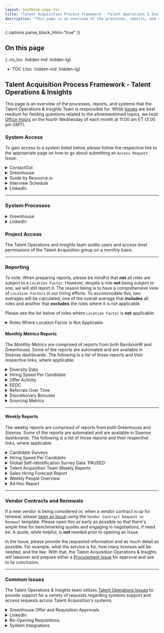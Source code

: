 ```yaml
---
layout: handbook-page-toc
title: "Talent Acquisition Process Framework - Talent Operations & Insights"
description: "This page is an overview of the processes, reports, and systems that the Talent Operations & Insights Team is responsible for."
---
```


{::options parse_block_html="true" /}

## On this page
{:.no_toc .hidden-md .hidden-lg}

- TOC
{:toc .hidden-md .hidden-lg}

## Talent Acquisition Process Framework - Talent Operations & Insights

This page is an overview of the processes, reports, and systems that the Talent Operations & Insights Team is responsible for. While [Issues](https://gitlab.com/gl-talent-acquisition/operations/-/issues/new) are best medium for fielding questions related to the aforementioned topics, we hold [Office Hours](https://docs.google.com/document/d/1JdyLg8OvYpGGLoNGpP6HhXvuoxInccZrpNJmX3pp91Y/edit) on the fourth Wednesday of each month at 11:00 am ET (3:00 pm GMT).

### System Access

To gain access to a system listed below, please follow the respective link to the appropriate page on how to go about submitting an `Access Request` Issue:

<details>
  <summary markdown='span'>
  ContactOut
  </summary>

Sourcing Team only - please contact the Sourcing Manager.

</details>

<details>
  <summary markdown='span'>
  Greenhouse
  </summary>

[See how to join Greenhouse in the handbook](/handbook/hiring/greenhouse/#how-to-join-greenhouse).

</details>

<details>
  <summary markdown='span'>
  Guide by Resource.io
  </summary>

Please [contact the Talent Operations & Insights Team](https://gitlab.com/gl-talent-acquisition/operations/-/issues/new).

</details>

<details>
  <summary markdown='span'>
  Interview Schedule
  </summary>

Please [contact the Talent Operations & Insights Team](https://gitlab.com/gl-talent-acquisition/operations/-/issues/new).

</details>

<details>
  <summary markdown='span'>
  LinkedIn
  </summary>

[See the LinkedIn Recruiter Seat Request process in the handbook](/handbook/hiring/sourcing/#upgrading-your-linkedin-account).

</details>

----

### System Processes

<details>
  <summary markdown='span'>
  Greenhouse
  </summary>

* **Candidate Profile Merge Requests**
   * Consider the following when merging candidate/prospect profiles:
      * Ensure that the Source, Coordinator, and Recruiter listed in the Details tab remains the same.
      * If a candidate is marked as *Hired*, ensure the profile that they were *Hired* on is the *Primary Profile*.
      * When merging an internal candidate's profile, ensure that the Primary Profile is the original profile (i.e. the one they first applied with as an external applicant). The merge request must be processed before the candidate reaches the `Offer Stage`.
* **Offer Approvals**
    * The Offer Approvals process can be accessed in the [Greenhouse Handbook page](/handbook/hiring/greenhouse/#updating-requisition-and-offer-approval-flows)
* **Requisition Approvals**
    * To re-open a closed requisition and increase the opening count:
       1. Navigate to the *Approvals* tab, select `Edit Job & Openings`
       1. Navigate down to the *Openings* section and select `Add New`.
       1. Once a new opening populates, manually add the Opening ID number. The `Hiring Manager` section should mirror the other openings.
       1. Verify with the recruiter if the opening is a Backfill or New Hire. Select `Reopen as Draft`.
       1. Restart the approval process by selecting `Request Approval`. Mark a Total Rewards approver as approved. Send a note to Finance to review the additional opening request. Be sure to cc the recruiter in that note.
* **Referral Submissions**
    * [See how to process Referral Submissions in the handbook.](/handbook/hiring/referral-operations/#transferring-referral-submissions-to-greenhouse)
* **Troubleshooting Platform Errors and Issues**
    * If and when you encounter an error/issue with Greenhouse that you're unable to solve for, you can take one of two actions.
        1. Chat with their *Support Team* via their **Get Help** tool in the bottom-left corner of a page or...
        1. Submit a ticket to their *Support Team* via the same **Get Help** tool.
            * Alternatively, you can email `support@greenhouse.io`.
        * You'll have the option to choose one of the two aforementioned options.

</details>

<details>
  <summary markdown='span'>
  LinkedIn
  </summary>

* **Seat Management**
   * To provision a LinkedIn seat requested via an Issue, please do the following:
       1. Log into LinkedIn, then click the `Recruiter` icon in the upper-right corner.
       1. Hover over your profile picture, then select `Manage user` from the menu.
       1. Click `Assign seat`, select the `Seat type`, enter the Team Member's email, then click `Add`.
  * To park (i.e. deactivate) a seat, please do the following:
       1. Log into LinkedIn, then click the `Recruiter` icon in the upper-right corner.
       1. Hover over your profile picture, then select `Manage user` from the menu.
       1. Search for the Team Member in the `Search for seat holders by name` search bar.
       1. Click `Edit`, then `Park seat` to deactivate the seat.
           * If the Team Member is a member of the *Talent Acquisition-* or *Sourcing Team*, please use the `Reassign seat` option and assign their seat to their Manager.
* **Managing LinkedIn Recruiter tags**
    * For admins only: Navigate to `Product Settings` after hovering over your user icon. Under `Recruiter Settings`, select `Tags`.
* **Troubleshooting Platform Errors and Issues**
    * If and when you encounter an error/issue with LinkedIn that you're unable to solve for, you can take one of two actions.
        1. Email GitLab's *Customer Success Manager* or...
        1. Submit a ticket by visiting the following link: https://www.linkedin.com/help/recruiter/ask.
* **Changing a Hiring Manager Seat to a Recruiter Seat**
    * Submit a ticket by visiting the following link: https://www.linkedin.com/help/recruiter/ask.

</details>

### Project Access

The Talent Operations and Insights team audits users and access level permissions of the Talent Acquisition group on a monthly basis.

----
### Reporting

To note: When preparing reports, please be mindful that **not** all roles are subject to a `Location Factor`. However, despite a role **not** being subject to one, we will still report it. The reason being is to have a comprehensive view of `Location Factors` in our hiring efforts. To accommodate this, two averages will be calculated; one of the overall average that **includes** all roles and another that **excludes** the roles where it is not applicable.

Please see the list below of roles where `Location Factor` is **not** applicable:

<details>
  <summary markdown='span'>
  Roles Where Location Factor is Not Applicable
  </summary>

  * Account Executive - Mid Market
  * All SDR roles (IC and Management)
  * Area Sales Manager
  * Channel Sales Manager
  * Channel Services Manager
  * Inside Sales Rep
  * Junior Account Executive - Mid Market
  * Junior Channel Sales Manager
  * Junior Strategic Account Leader
  * Manager, Public Sector Inside Sales
  * Public Sector Area Sales Manager
  * Public Sector Channel Manager
  * Public Sector Strategic Account Leader
  * Regional Sales Directors
  * Senior Channel Sales Manager
  * Senior Channel Sales Manager
  * Senior Inside Sales Rep
  * Senior Strategic Account Leader
  * SMB Customer Advocate
  * Strategic Account Leader

</details>

#### Monthly Metrics Reports

The *Monthly Metrics* are comprised of reports from both BambooHR and Greenhouse. Some of the reports are automated and are available in Sisense dashboards. The following is a list of those reports and their respective links, where applicable.

<details>
  <summary markdown='span'>
  Diversity Data
  </summary>

* **System**: BambooHR
* **Instructions**: Pull and export the report into a *private* Google Sheet. **Add** a column for `Region` next to `Country` and assign the appropriate region (e.g. APAC, EMEA, LATAM, or NORAM) formulaically. **Create** a pivot table to record the following information: Age, Country, Ethnicity, Gender, and Region. This data is used to update the [Identity Data](https://about.gitlab.com/company/culture/inclusion/identity-data/) page.

</details>

<details>
  <summary markdown='span'>
  Hiring Speed Per Candidate
  </summary>

* **System**: Greenhouse
* **Filters**:
    * Job Status = All
    * Departments = All Departments
    * Check *"Include Migrated Candidates"*
* **Instructions**: Pull and export the report into the *Monthly Metrics* sheet. Filter the report to the desired month and **add** a column for `Time to Accept`. Using the `DATEDIF` function, calculate the *Applied On Date* to the *Accepted Date* measuring days.

</details>

<details>
  <summary markdown='span'>
  Offer Activity
  </summary>

* **System**: Greenhouse
* **Filters**:
    * Job Status = All
    * Departments = All Departments
    * Activity Date = Custom Range (Enter Desired Month)
    * Check *"Include Migrated Candidates"*
* **Instructions**: Pull and export the report into the *Monthly Metrics* sheet. Sort the report by `Offers Rejected`. For every recorded rejected offer, verify the reasoning by searching the `Requisition ID` in Greenhouse. Go to the `Candidates` tab, select all candidate statuses, then set Stage = Offer in the Jobs dropdown. Click into the profile to verify the reasoning for the rejected offer. If **no** reasoning is provided, or if clarification is needed, @-mention the responsible Recruiter.

</details>

<details>
  <summary markdown='span'>
  EEOC
  </summary>

* **System**: Greenhouse
* **Filters**:
    * Job Status = All
    * Departments = All Departments
    * Group of Candidates = Candidates Who Applied During a Specific Date Range
    * Application Date = Custom Range (Enter Desired Month)
    * Check *"Include Migrated Candidates"*
* **Instructions**: Pull and export the **full report** into the *Monthly Metrics* sheet.
    * Only `Site Admins` have the ability to pull and export the **full report**.

</details>

<details>
  <summary markdown='span'>
  Referrals Over Time
  </summary>

* **System**: Greenhouse
* **Filters**:
    * Rows = Department
    * Columns = Month
    * Job Status = All
    * Departments = All Departments
    * Date Applied = Custom Range (Enter Desired Month)
* **Instructions**: Pull and export the report into the *Monthly Metrics* sheet.

</details>

<details>
  <summary markdown='span'>
  Discretionary Bonuses
  </summary>

* **System**: Sisense
* **Dashboard**: [Discretionary Bonuses Overview](https://app.periscopedata.com/app/gitlab/507956/Discretionary-Bonuses-Overview)

</details>

<details>
  <summary markdown='span'>
  Sourcing Metrics
  </summary>

* **System**: Greenhouse
* **Instructions**: Using the data from the Hiring Speed Per Candidate report, update the `Sourced LF` and `Time-to-Offer Accept` tabs with the relevant data at the conclusion of each month.


</details>

----

#### Weekly Reports

The weekly reports are comprised of reports from both Greenhouse and Sisense. Some of the reports are automated and are available in Sisense dashboards. The following is a list of those reports and their respective links, where applicable.

<details>
  <summary markdown='span'>
  Candidate Surveys
  </summary>

* **System**: Sisense
* **Dashboard**: [ISAT Dashboard](https://app.periscopedata.com/app/gitlab/527901/ISAT-Dashboard)

</details>

<details>
  <summary markdown='span'>
  Hiring Speed Per Candidate
  </summary>

* **System**: Greenhouse
* **Filters**:
    * Job Status = All
    * Departments = All Departments
    * Check *"Include Migrated Candidates"*
* **Instructions**: Pull and export the report into the *Applies to Offer Accepts* sheet. Filter the report to the desired month and **add** a column for `Time to Accept`. Using the `DATEDIF` function, calculate the *Applied On Date* to the *Accepted Date* measuring days.

</details>

<details>
  <summary markdown='span'>
  Global Self-Identification Survey Data  `PAUSED`
  </summary>

* **System**: Greenhouse
    * **Report**: Pipeline by Demographic
    * **Filter**:
        * Use Data From = Global Self-Identification Survey
        * Columns = Milestones
        * Job Status = All
        * Departments = All Departments
        * Group of Candidates = Candidates Who Applied During a Specific Date Range
        * Application Date = Custom Range
            * Enter > `2020-04-30`
        * Check *"Include Migrated Candidates"*
    * **Report**: All Candidates tab
    * **Filters**:
        * Candidates = All Jobs
        * Candidate Status = All
        * Reach Milestone = Assessment
        * Job Post = Pending Submission
        * Last Activity > `2020-04-30`
    * **Instructions**: Pull the report within Greenhouse, export- and upload it to the *Global Self-Identification Survey Data* sheet.
* **System**: Sisense
* **Dashboard**: [Talent Acquisition Metrics Parul](https://app.periscopedata.com/app/gitlab/668158/WIP_Talent-Acquisition_Metrics_parul)
    * `Screen` values only.
* **Instructions**: Pull/refresh and import the aforementioned reports into the sheet. Update the charts to make sure they're tied to the correct ranges. The `Responses` field in the **Survey Responses** box will automatically refresh if the report is refreshed via the *Greenhouse Reports Connector* tool. The second report from Greenhouse will automatically update as well. Please make sure that the `=COUNTA()` formula is in cell `A7` so that the `Survey Sends` field to automatically updated in the **Survey Sends** box. Reference the `Screen` values in the Sisense dashboard of as May 2020 and sum all values to the current month. Enter that value in the `Hit Screening` field of each box; the corresponding percentage will automatically update. Lastly, update the appropriate cells in the `historical` tab and please be sure to refresh the range for the *Ethnicity Self-Identification Percentage* chart.

</details>

<details>
  <summary markdown='span'>
  Talent Acquisition Team Weekly Reports
  </summary>

* **System**: Greenhouse
* **Instructions**: This report is a compilation of several linked reports. To find the appropriate value for a given cell, please click the linked report as follows:
    * **Offer Accepts**
        * Total Month to Date Offer Accepts: Follow the link and enter the provided monthly value.
        * Sourcer Offer Accepts: Follow the link, click on the appropriate month tab, and total the sum of *Offer Accepts* with the source `LinkedIn(Prospecting)`.
        * Outbound Candidates Hired: Follow the link, click on the appropriate month tab, and total the sum of *Offer Accepts* with the sources `LinkedIn(Prospecting)`, `Referral`, `Talent Community`, and `Social Referral`.
        * Year to Date Offer Accepts: Follow the link and enter the provided yearly value.
    * **Current Pipeline**
        * Total Candidates as of Date Added: Follow the link and enter the provided monthly value.
        * Sourced Candidates as of Date Added: Follow the link and total the sum of *Candidates* with the source `LinkedIn(Prospecting)`.
        * Outbound (Sourced + Referrals + Talent Community + Social Referrals): Follow the link and total the sum of *Candidates* with the sources `LinkedIn(Prospecting)`, `Referral`, `Talent Community`, and `Social Referral`.
        * Month-to-Date Time-to-Offer Accept (Days): Follow the link and enter the provided time-to-offer accept value.
    * **Other Metrics**
        * URG Sourcing Methods: Follow the link and enter the percentage provided in the `% Using Diversity Strings` cell.
        * CRM Prospect to Candidate Conversion Rate: Follow the link and enter the percentage provided in the `Conversion Rate` cell for the current date in the **Monthly** section.
        * Global Self-Identification Survey Sends: Follow the link and enter the percentage provided in the `Completion %` cell of the **Survey Sends** box.
        * Average Offer Accept Location Factor: Follow the link, click on the appropriate month tab, and average the `Location Factor` for all **applicable** roles.

</details>

<details>
  <summary markdown='span'>
  Sales Hiring Forecast Report
  </summary>

* **System**: Adaptive and Greenhouse
* **Greenhouse Reports**:
    * Job Status Report
    * Current Pipeline Per Job Report
* **Instructions**: Refresh the `[GH] Job Status - Open + Draft`, `[GH] Job Status - Draft`, `[GH] Req Status - Open + Draft`, and `[GH] Req Status - Draft` tabs and then copy and paste any *Draft* status requisitons to the respective tab titled, `... Open + Draft`. The proceed with each tab by doing the following:
    * Job Status Report (`[GH] Job Status - Open + Draft` tab)
        1. Move `GHP ID` to **Column A**.
        1. Insert a new column (**Column B**) and title it, `VLOOKUP`.
        1. Move `Opening Status` to **Columb C**.
        1. Set the formula in `VLOOKUP` as follows in the row below the column header: `=VLOOKUP(A9,'Forecast to Plan'!A:A,1,0)`.
            * Copy the formula down to include all rows that have data.
        1. Sort the data by `Opening Status` (A -> Z).
        1. Look for any `#N/A` results in the `VLOOKUP` column where the `Opening Status` = **Open** and add the respective `GHP ID` to the `Forecast to Plan` tab.
    * Current Pipeline Per Job Report (`[GH] Req Status - Open + Draft` tab)
        1. Duplicate the `Requisition ID` column and move it to **Column A** (the duplicate column will be in **Column C**).
        1. Insert a new column (**Column N**) and title it, `Req Status`
            * Working backwards (i.e. `Background Check and Offer` to `Get to Know Us`) provide a req status where there are **no** blanks or zero values in a column.
            * Provide one of the following statuses: *Not Opened Yet*, *Application Review*, *Screening*, *Hiring Manager Interview*, *Team Interview*, *References*, *Offer Pending*, or *Start Date Pending*.
    * `Forecast to Plan` Tab
        1. Where formulas are present, drag them down to cover all rows.
        1. The following rows will need to be entered manually: `Sales VP` (Column I), `Aligned Recruiter` (Column J), and `NQR/OQR` (Column K).
        1. Audit the sheet where `#N/A` appears in a column where a formula is present.
* **Adaptive Report**:
    * Finance will pull and export a report to the [Interim Sales Hiring Plan - Sales Finance](https://docs.google.com/spreadsheets/d/1ce0d3EJjIRVBWBxOJS53OxKbli3wIbm7lLm7rbMJ1BE/edit#gid=0) sheet.
    * Auditing `GHP IDs` in Adaptive that are **not** in Greenhouse
        1. Go to the `GitLab Hiring Plan` tab.
        1. Insert a new column (**Column B**) and title it, `Opened?`.
        1. Set the formula in `Opened` as follows in the row below the column header: `VLOOKUP(A5,NEWjobstatus,1,0)`.
            * If the `GHP ID` matches, it exists.
            * If the cell produces a `#N/A`, it doesn't exist.
            * To note, there are situations where the requisition has closed, but it has yet to fall off the Adaptive report. In such a situation, please ping the *Recruiting Manager* for Sales.
    * Auditing `GHP IDs` in Greenhouse that are **not** in Adaptive
        1. Go to the `[GH] Job Status - Open + Draft` tab.
        1. Insert a new column at the end (**Column U**) and title it, `Opened?`.
        1. Set the formula in `Opened` as follows in the row below the column header: `VLOOKUP(A5,GHP,1,0)`.
            * If the `GHP ID` matches, it exists.
            * If the cell produces a `#N/A`, it doesn't exist.          

</details>

<details>
  <summary markdown='span'>
  Weekly People Overview
  </summary>

* **System**: BambooHR
* **Reports**:
    * Additions & Terminations
    * Current Team Members
    * Terminations
* **Instructions**: Pull the listed reports from BambooHR and import them into a Google Sheet. Additionally, split the Marketing and Sales divisions as follows for **all** tabs: `Marketing (SDR)` for *Sales Development* roles, while everything else is `Marketing`; `Sales (NQR)` for *Commercial-* and *Enterprise Sales* roles, while everything else is `Sales (Non-NQR)`.
    * **Additions & Terminations**
        1. Pull the report with the Date Range = `Start of the Current Fiscal Year` to `Plus 8-months from the Current Month`.
            * **Additions Tab**
                * Add a column after `Hire Date` and call it `Start Status` (Column H).
                * If the `Hire Date` is in the coming week, enter *Pending Start*. If the `Hire Date` is in future week, enter *Accepted Not Started (or ANS)*. Enter *Hired* for all other `Hire Dates`.
                * Create a separate tab for a pivot table and count the number of additions by `Hire Date` and division.
                * Create another pivot within that tab to count the number of *Pending Starts* for the current week and all *Accepted Not Started* by divison.
            * **Terminations Tab**
                * Add a column after `Termination Date` and call it `Week Ending` (Column I).
                * Enter the week end date (i.e. Sunday) in the ISO date format for any terminations in the current- or following week.
                * Look up the `Termination Type` and `Exit Impact` in BambooHR on the departing Team Member's profile and include this is the **Talent Out (Regrettable/Non-Regrettable)** chart.
    * **Current Team Members**
        1. Pull the Current Team Members reports.
        1. Insert a column to the right of `Hire Date` and call it `FYXX-QX` (Column B).
            * Enter the corresponding quarter for the given `Hire Date`.
        1. Create a pivot table to count the number to Team Members by division.
            * Update the bar chart to showcase how the company size has change over the last four quarters.
    * **Talent Out (Regrettable/Non-Regrettable)**
        1. Insert a column to the right of `Termination Date` and call it, `Weeking Ending` (Column D).
        1. Create a pivot table and split the data by `Termination Type` and `Division` and `Exit Impact`.
        1. Create a table from which build a stacked bar chart comparing how many terminations there were in the previous- and current weeks.
    * **Update the [Weekly People Overview](https://docs.google.com/spreadsheets/d/1L8Hl301wDqJlGg8JyxHdpa4DZdttuaX23-BRyWruMA4/edit#gid=0) sheet with the data.**
        * The main columns of the table are as follows:
            * Division, Talent In & Talent Out for Last Week, Talent In & Talent Out for the Current Week, Headcount, Headcount including *Accepted Not Started*, Planned Headcount at Month End, *Future Terminations*, Headcount Difference, and Headcount Difference including *Accepted Not Started*.

</details>

<details>
  <summary markdown='span'>
  Ad Hoc Report
  </summary>

For an Ad Hoc report, please [create an Issue](https://gitlab.com/gl-talent-acquisition/operations/-/issues/new?issuable=Report%20Request) using the `Report Request` template.

</details>

----

### Vendor Contracts and Renewals

If a new vendor is being considered or, when a vendor contract is up for renewal, please [open an Issue](https://gitlab.com/gl-talent-acquisition/operations/-/issues/new?issue) using the `Vendor Contract Request or Renewal` template. Please open this as early as possible so that there's ample time for benchmarking quotes and engaging in negotiations, if need be. A quote, while helpful, is **not**  needed prior to opening an Issue.

In the Issue, please provide the requested information and as much detail as possible. For example, what the service is for, how many licenses will be needed, and the like. With that, the Talent Acquisition Operations & Insights will takeover and prepare either a [Procurement Issue](https://gitlab.com/gitlab-com/Finance-Division/procurement-team/procurement/-/issues/new) for approval and see to its conclusion.

----

### Common Issues

The Talent Operations & Insights team utilizes [Talent Operations Issues](https://gitlab.com/gl-talent-acquisition/operations/-/issues) to provide support for a variety of requests regarding systems support and access requests across Talent Acquisition's systems.

<details>
  <summary markdown='span'>
  Greenhouse Offer and Requisition Approvals
  </summary>

* "Can we add/remove approver from this approval chain?"
    * The process to add/remove an existing approver from an approval chain can be accessed in the [Greenhouse Handbook page](/handbook/hiring/greenhouse/#updating-requisition-and-offer-approval-flows)
        * Please be sure to update the [Greenhouse Approvals Tracker](https://docs.google.com/spreadsheets/d/1az2hy_l15F6uPHda3W-R6aLHhplYaBxsNdjurmwB3Wc/edit?ts=5eb44f4c#gid=236189940) when updating the approvals flow for requisitions.

</details>

<details>
  <summary markdown='span'>
  LinkedIn
  </summary>

* **LinkedIn Recruiter**
    * "I'm not able to connect my LinkedIn to a *Recruiter* (or *Hiring Manager*) seat."
        * Please ensure that you've added your GitLab email address to your LinkedIn profile and verified it. If a problem still persists, please follow-up in your `Access Request` Issue.
    * "I've been given a *Recruiter*, but can't send profiles to Greenhouse via their integration."
        * Information about setting-up the *Recruiter System Connect* integration can be found [here](/handbook/hiring/greenhouse/#enabling-linkedin-recruiter-system-connect).
    * "I have a *Recruiter* (or *Hiring Manager*) seat, but can't access GitLab's account.
        * Please try signing-out of LinkedIn and when signing back in, please be sure to select GitLab's account. This error often appears if you had a seat with another organisation.
    * "I requested a *Hiring Manager* seat, but actually need a *Recruiter* seat (i.e. to source, message, and add prospective candidates to projects)."
        * Please follow-up in your `Access Request` Issue and a Talent Operations & Insights Team Member will reach out to LinkedIn Support requesting this change.
            * The typical turnaround time for such a request is 1 - 2 business days.
    * "I have a *Recruiter* seat and am encountering an error when attempting to bulk send InMail."
       * LinkedIn has limitations on how many InMails a user can send. Please refer to their [Recruiter InMail Policy](https://www.linkedin.com/help/recruiter/answer/50181) for more information.


</details>

<details>
  <summary markdown='span'>
  Re-Opening Requisitions
  </summary>

* "I need to update the offer details/send a new contract to the new hire. Can you please reopen this requisition?"
    * The process to reopen a requisition for this scenario can be found in the [CES Contract Processes Handbook page](/handbook/hiring/talent-acquisition-framework/ces-contract-processes/#how-to-resend-a-contract-after-being-marked-as-hired).

</details>

<details>
  <summary markdown='span'>
  System Integrations
  </summary>

* LinkedIn Recruiter: Integration help can be found [here](/handbook/hiring/greenhouse/#enabling-linkedin-recruiter-system-connect).
* Other Systems: If you encounter issues with other systems, please try signing-out/in, and/or clearing your cache and cookies first. If the problem still persists, please submit an  [Issues](https://gitlab.com/gl-talent-acquisition/operations/-/issues).

</details>
